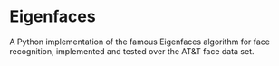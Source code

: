# Eigenfaces
A Python implementation of the famous Eigenfaces algorithm for face recognition, implemented and tested over the AT&amp;T face data set.
